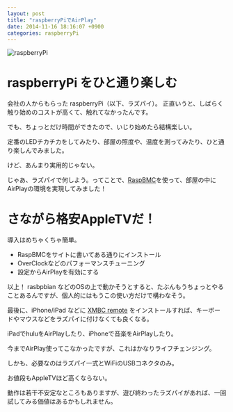 ```yaml
---
layout: post
title: "raspberryPiでAirPlay"
date: 2014-11-16 18:16:07 +0900
categories: raspberryPi
---
```


![raspberryPi](https://skim.milk200.cc/20141116_raspberrypi/raspberryPi.jpg)

# raspberryPi をひと通り楽しむ

会社の人からもらった raspberryPi（以下、ラズパイ）。
正直いうと、しばらく触り始めのコストが高くて、触れてなかったんです。

でも、ちょっとだけ時間ができたので、いじり始めたら結構楽しい。

定番のLEDチカチカをしてみたり、部屋の照度や、温度を測ってみたり、ひと通り楽しんでみました。

けど、あんまり実用的じゃない。

じゃあ、ラズパイで何しよう。ってことで、[RaspBMC](http://www.raspbmc.com/)を使って、部屋の中にAirPlayの環境を実現してみました！

<!-- more -->


# さながら格安AppleTVだ！

導入はめちゃくちゃ簡単。

- RaspBMCをサイトに書いてある通りにインストール
- OverClockなどのパフォーマンスチューニング
- 設定からAirPlayを有効にする

以上！ rasbpbian などのOSの上で動かそうとすると、たぶんもうちょっとやることあるんですが、個人的にはもうこの使い方だけで構わなそう。

最後に、iPhone/iPad などに [XMBC remote](https://itunes.apple.com/us/app/unofficial-official-xbmc-remote/id520480364) をインストールすれば、キーボードやマウスなどをラズパイに付けなくても良くなる。

iPadでhuluをAirPlayしたり、iPhoneで音楽をAirPlayしたり。

今までAirPlay使ってこなかったですが、これはかなりライフチェンジング。

しかも、必要なのはラズパイ一式とWiFiのUSBコネクタのみ。

お値段もAppleTVほど高くならない。

動作は若干不安定なところもありますが、遊び終わったラズパイがあれば、一回試してみる価値はあるかもしれません。

